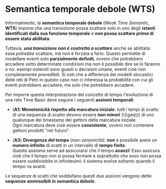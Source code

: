 # Semantica temporale debole (WTS)

Informalmente, la __semantica temporale debole__ (_Weak Time Semantic_, __WTS__) impone che una transizione possa scattare _solo_ in uno degli __istanti identificati dalla sua funzione temporale__ e __non possa scattare _prima_ di essere stata abilitata__.

Tuttavia, ___una transizione non è costretta a scattare___ anche se abilitata: essa _potrebbe_ scattare, ma non è forzata a farlo.
Questo permette di modellare eventi solo __parzialmente definiti__, ovvero che potrebbero accadere sotto determinate condizioni ma non è possibile dire se lo faranno o no: esempi notevoli sono guasti o decisioni umane, eventi cioè non completamente prevedibili.
Si noti che a differenza dei modelli stocastici delle reti di Petri in questo caso non ci interessa la _probabilità_ con cui gli eventi potrebbero accadere, ma solo che potrebbero accadere.

Per imporre questa interpretazione del concetto di tempo l'evoluzione di una rete Time Basic deve seguire i seguenti __assiomi temporali__:

- (__A1__) __Monotonicità rispetto alla marcatura iniziale__: tutti i tempi di scatto di una sequenza di scatto devono essere __non minori__ (\\(\geq\\)) di uno qualunque dei timestamp dei gettoni della marcatura iniziale. \
  Ogni marcatura deve cioè essere __consistente__, ovvero non contenere gettoni prodotti "nel futuro".

- (__A3__) __Divergenza del tempo__ (_non-zenonicità_): __non__ è possibile avere un __numero infinito__ di scatti in un intervallo di __tempo finito__. \
  Questo assioma serve ad assicurarsi che il tempo __avanzi__!
  Esso assicura cioè che il tempo non si possa fermare e soprattutto che esso non possa essere suddivisibile in infinitesimi: il sistema evolve soltanto quando il tempo va avanti.

Le sequenze di scatti che soddisfano questi due assiomi vengono dette __sequenze ammissibili in semantica debole__.
